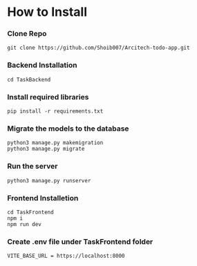 # How to Install
### Clone Repo
```
git clone https://github.com/Shoib007/Arcitech-todo-app.git
```
### Backend Installation
```
cd TaskBackend
```
### Install required libraries
```
pip install -r requirements.txt
```
### Migrate the models to the database

```
python3 manage.py makemigration
python3 manage.py migrate
```
### Run the server
```
python3 manage.py runserver
```
### Frontend Installetion
```
cd TaskFrontend
npm i
npm run dev
```

### Create .env file under TaskFrontend folder
```
VITE_BASE_URL = https://localhost:8000
```

